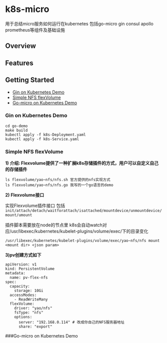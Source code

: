 # k8s-micro

用于总结micro服务如何运行在kubernetes 包括go-micro gin consul apollo prometheus等组件及基础设施

## Overview


## Features 


## Getting Started

- [Gin on Kubernetes Demo]()
- [Simple NFS flexVolume]()
- [Go-micro on Kubernetes Demo]()

### Gin on Kubernetes Demo
    
```
cd go-demo
make build
kubectl apply -f k8s-Deployment.yaml
kubectl apply -f k8s-Service.yaml
```

### Simple NFS flexVolume

**1) 介绍: Flexvolume提供了一种扩展k8s存储插件的方式，用户可以自定义自己的存储插件**

```   
ls flexvolume/yao~nfs/nfs.sh 官方提供的nfs实现方式
ls flexvolume/yao~nfs/nfs.go 我写的一个go语言的demo
```

**2) Flexvolume接口**

实现Flexvolume插件接口 包括 
   `init/attach/detach/waitforattach/isattached/mountdevice/unmountdevice/mount/umount`
   
插件脚本需要放在node的节点里 k8s会自动watch对应/usr/libexec/kubernetes/kubelet-plugins/volume/exec/下的目录变化
   
```
/usr/libexec/kubernetes/kubelet-plugins/volume/exec/yao~nfs/nfs mount <mount dir> <json param>
```
    
**3)pv创建方式如下**
     
```  
apiVersion: v1
kind: PersistentVolume
metadata:
  name: pv-flex-nfs
spec:
  capacity:
    storage: 10Gi
  accessModes:
    - ReadWriteMany
  flexVolume:
    driver: "yao/nfs"
    fsType: "nfs"
    options:
      server: "192.168.0.114" # 改成你自己的NFS服务器地址
      share: "export"
```      
    
###Go-micro on Kubernetes Demo